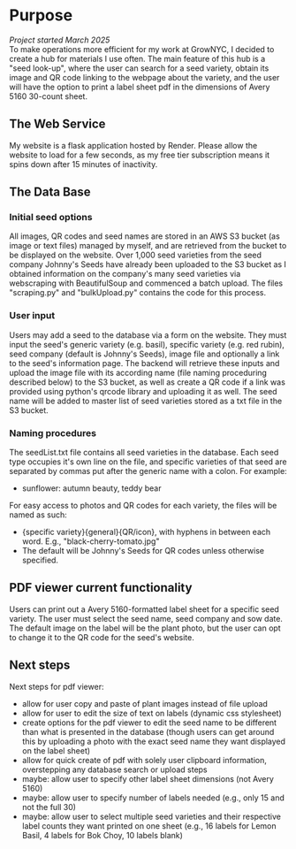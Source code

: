 # Purpose
_Project started March 2025_\
To make operations more efficient for my work at GrowNYC, I decided to create a hub for materials I use often. The main feature of this hub is a "seed look-up", where the user can search for a seed variety, obtain its image and QR code linking to the webpage about the variety, and the user will have the option to print a label sheet pdf in the dimensions of Avery 5160 30-count sheet.

## The Web Service
My website is a flask application hosted by Render. Please allow the website to load for a few seconds, as my free tier subscription means it spins down after 15 minutes of inactivity. 

## The Data Base

### Initial seed options
All images, QR codes and seed names are stored in an AWS S3 bucket (as image or text files) managed by myself, and are retrieved from the bucket to be displayed on the website. Over 1,000 seed varieties from the seed company Johnny's Seeds have already been uploaded to the S3 bucket as I obtained information on the company's many seed varieties via webscraping with BeautifulSoup and commenced a batch upload. The files "scraping.py" and "bulkUpload.py" contains the code for this process.

### User input
Users may add a seed to the database via a form on the website. They must input the seed's generic variety (e.g. basil), specific variety (e.g. red rubin), seed company (default is Johnny's Seeds), image file and optionally a link to the seed's information page. The backend will retrieve these inputs and upload the image file with its according name (file naming proceduring described below) to the S3 bucket, as well as create a QR code if a link was provided using python's qrcode library and uploading it as well. The seed name will be added to master list of seed varieties stored as a txt file in the S3 bucket.

### Naming procedures
The seedList.txt file contains all seed varieties in the database. Each seed type occupies it's own line on the file, and specific varieties of that seed are separated by commas put after the generic name with a colon. For example:
- sunflower: autumn beauty, teddy bear

For easy access to photos and QR codes for each variety, the files will be named as such:
- {specific variety}{general}{QR/icon}, with hyphens in between each word. E.g., "black-cherry-tomato.jpg"
- The default will be Johnny's Seeds for QR codes unless otherwise specified.

## PDF viewer current functionality
Users can print out a Avery 5160-formatted label sheet for a specific seed variety. The user must select the seed name, seed company and sow date. The default image on the label will be the plant photo, but the user can opt to change it to the QR code for the seed's website.

## Next steps
Next steps for pdf viewer:
- allow for user copy and paste of plant images instead of file upload
- allow for user to edit the size of text on labels (dynamic css stylesheet)
- create options for the pdf viewer to edit the seed name to be different than what is presented in the database (though users can get around this by uploading a photo with the exact seed name they want displayed on the label sheet)
- allow for quick create of pdf with solely user clipboard information, overstepping any database search or upload steps
- maybe: allow user to specify other label sheet dimensions (not Avery 5160)
- maybe: allow user to specify number of labels needed (e.g., only 15 and not the full 30)
- maybe: allow user to select multiple seed varieties and their respective label counts they want printed on one sheet (e.g., 16 labels for Lemon Basil, 4 labels for Bok Choy, 10 labels blank)

